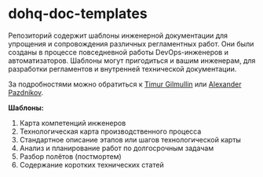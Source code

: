 # dohq-doc-templates

Репозиторий содержит шаблоны инженерной документации для упрощения и сопровождения различных регламентных работ. Они были созданы в процессе повседневной работы DevOps-инженеров и автоматизаторов. Шаблоны могут пригодиться и вашим инженерам, для разработки регламентов и внутренней технической документации.

За подробностями можно обратиться к [Timur Gilmullin](https://github.com/Tim55667757) или [Alexander Pazdnikov](https://github.com/apazdnikov).

**Шаблоны:**
1. Карта компетенций инженеров
2. Технологическая карта производственного процесса
3. Стандартное описание этапов или шагов технологической карты
4. Анализ и планирование работ по долгосрочным задачам
5. Разбор полётов (постмортем)
6. Содержание коротких технических статей
